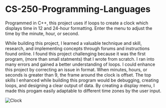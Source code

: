 # CS-250-Programming-Languages

Programmed in C++, this project uses if loops to create a clock which displays time in 12 and 24-hour formatting. 
Enter the menu to adjust the time by the minute, hour, or second. 


While building this project, I learned a valuable technique and skill, research, and implementing concepts through forums and instructions found online. 
I found this project challenging because it was the first program, (more than small statments) that I wrote from scratch. 
I ran into many errors and gained a better understanding of loops. 
I could enhance this project by correcting an issue in format. When minutes, hours, or seconds is greater than 9, the frame around the clock is offset. 
The top skills I enhanced while building this program would be debugging, creating loops, and designing a clear output of data. 
By creating a display menu, I made this progam easily adaptable to different time zones by the user input. 

![Clock](https://user-images.githubusercontent.com/71840637/141396793-f58a6831-0564-4c2e-b7bc-47362de5ed9f.jpg)

